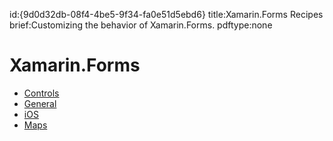 id:{9d0d32db-08f4-4be5-9f34-fa0e51d5ebd6}
title:Xamarin.Forms Recipes
brief:Customizing the behavior of Xamarin.Forms.
pdftype:none

# Xamarin.Forms

- [Controls](controls/)
- [General](general/)
- [iOS](ios/)
- [Maps](maps/)
